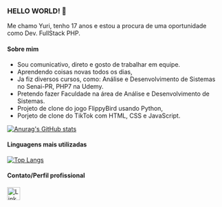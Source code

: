 ### HELLO WORLD! 👋
  Me chamo Yuri, tenho 17 anos e estou a procura de uma oportunidade como Dev. FullStack PHP.

#### Sobre mim 
  
  - Sou comunicativo, direto e gosto de trabalhar em equipe.
  - Aprendendo coisas novas todos os dias,
  - Ja fiz diversos cursos, como: Análise e Desenvolvimento de Sistemas no Senai-PR, PHP7 na Udemy.
  - Pretendo fazer Faculdade na área de Análise e Desenvolvimento de Sistemas.
  - Projeto de clone do jogo FlippyBird usando Python,
  - Porjeto de clone do TikTok com HTML, CSS e JavaScript.

[![Anurag's GitHub stats](https://github-readme-stats.vercel.app/api?username=YuriiTerezin&show_icons=true&theme=dark)](https://github.com/anuraghazra/github-readme-stats)

#### Linguagens mais utilizadas

[![Top Langs](https://github-readme-stats.vercel.app/api/top-langs/?username=YuriiTerezin&layout=compact)](https://github.com/anuraghazra/github-readme-stats)

#### Contato/Perfil profissional

[<img src='https://img.shields.io/badge/LinkedIn-0077B5?style=for-the-badge&logo=linkedin&logoColor=white' alt='Linkedin' height='30'>](https://www.linkedin.com/in/yuriiterezin//)
